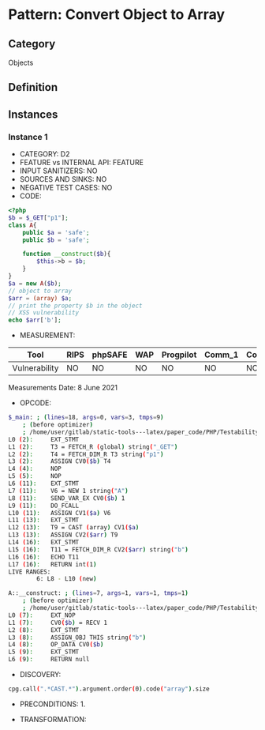 # Pattern: Convert Object to Array

## Category

Objects

## Definition

## Instances

### Instance 1

- CATEGORY: D2
- FEATURE vs INTERNAL API: FEATURE
- INPUT SANITIZERS:  NO
- SOURCES AND SINKS: NO 
- NEGATIVE TEST CASES: NO
- CODE:

```php
<?php
$b = $_GET["p1"];
class A{
    public $a = 'safe';
    public $b = 'safe';

    function __construct($b){
        $this->b = $b;
    }
}
$a = new A($b);
// object to array
$arr = (array) $a;
// print the property $b in the object
// XSS vulnerability
echo $arr['b'];
```

- MEASUREMENT:

| Tool          | RIPS | phpSAFE | WAP  | Progpilot | Comm_1 | Comm_2 | Correct |
| ------------- | ---- | ------- | ---- | --------- | ------- | --------- | ------- |
| Vulnerability | NO   | NO      | NO   | NO        | NO      | NO        | YES     |
Measurements Date: 8 June 2021

- OPCODE:

```bash
$_main: ; (lines=18, args=0, vars=3, tmps=9)
    ; (before optimizer)
    ; /home/user/gitlab/static-tools---latex/paper_code/PHP/Testability_Patterns/80_object_to_array/first_ex/first_ex.php:1-16
L0 (2):     EXT_STMT
L1 (2):     T3 = FETCH_R (global) string("_GET")
L2 (2):     T4 = FETCH_DIM_R T3 string("p1")
L3 (2):     ASSIGN CV0($b) T4
L4 (4):     NOP
L5 (5):     NOP
L6 (11):    EXT_STMT
L7 (11):    V6 = NEW 1 string("A")
L8 (11):    SEND_VAR_EX CV0($b) 1
L9 (11):    DO_FCALL
L10 (11):   ASSIGN CV1($a) V6
L11 (13):   EXT_STMT
L12 (13):   T9 = CAST (array) CV1($a)
L13 (13):   ASSIGN CV2($arr) T9
L14 (16):   EXT_STMT
L15 (16):   T11 = FETCH_DIM_R CV2($arr) string("b")
L16 (16):   ECHO T11
L17 (16):   RETURN int(1)
LIVE RANGES:
        6: L8 - L10 (new)

A::__construct: ; (lines=7, args=1, vars=1, tmps=1)
    ; (before optimizer)
    ; /home/user/gitlab/static-tools---latex/paper_code/PHP/Testability_Patterns/80_object_to_array/first_ex/first_ex.php:7-9
L0 (7):     EXT_NOP
L1 (7):     CV0($b) = RECV 1
L2 (8):     EXT_STMT
L3 (8):     ASSIGN_OBJ THIS string("b")
L4 (8):     OP_DATA CV0($b)
L5 (9):     EXT_STMT
L6 (9):     RETURN null
```

- DISCOVERY:

```bash
cpg.call(".*CAST.*").argument.order(0).code("array").size
```

- PRECONDITIONS:
   1.

- TRANSFORMATION: 

```

```


